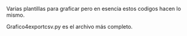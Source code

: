 Varias plantillas para graficar pero en esencia estos codigos hacen lo mismo.

Grafico4exportcsv.py es el archivo más completo.  
